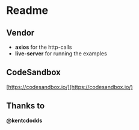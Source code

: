 # Readme

## Vendor

+ **axios** for the http-calls
+ **live-server** for running the examples

## CodeSandbox

[https://codesandbox.io/](https://codesandbox.io/)

## Thanks to

**@kentcdodds**